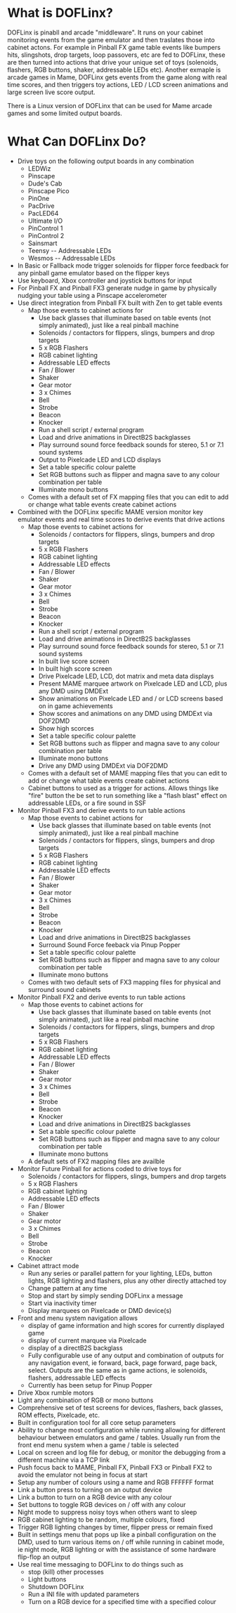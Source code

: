# What is DOFLinx?

DOFLinx is pinabll and arcade "middleware".  It runs on your cabinet monitoring events from the game emulator and then traslates those into cabinet actons.  For example in Pinball FX game table events like bumpers hits, slingshots, drop targets, loop passovers, etc are fed to DOFLinx, these are then turned into actions that drive your unique set of toys (solenoids, flashers, RGB buttons, shaker, addressable LEDs etc).  Another exmaple is arcade games in Mame, DOFLinx gets events from the game along with real time scores, and then triggers toy actions, LED / LCD screen animations and large screen live score output.

There is a Linux version of DOFLinx that can be used for Mame arcade games and some limited output boards.

# What Can DOFLinx Do?

- Drive toys on the following output boards in any combination
  - LEDWiz
  - Pinscape
  - Dude's Cab
  - Pinscape Pico
  - PinOne
  - PacDrive
  - PacLED64
  - Ultimate I/O
  - PinControl 1
  - PinControl 2
  - Sainsmart
  - Teensy -- Addressable LEDs
  - Wesmos -- Addressable LEDs
- In Basic or Fallback mode trigger solenoids for flipper force
    feedback for any pinball game emulator based on the flipper keys
- Use keyboard, Xbox controller and joystick buttons for input
- For Pinball FX and Pinball FX3 generate nudge in game by physically
    nudging your table using a Pinscape accelerometer
- Use direct integration from Pinball FX built with Zen to get table
    events
  - Map those events to cabinet actions for
    - Use back glasses that illuminate based on table events (not simply animated), just like a real pinball machine
    - Solenoids / contactors for flippers, slings, bumpers and
            drop targets
    - 5 x RGB Flashers
    - RGB cabinet lighting
    - Addressable LED effects
    - Fan / Blower
    - Shaker
    - Gear motor
    - 3 x Chimes
    - Bell
    - Strobe
    - Beacon
    - Knocker
    - Run a shell script / external program
    - Load and drive animations in DirectB2S backglasses
    - Play surround sound force feedback sounds for stereo, 5.1 or
            7.1 sound systems
    - Output to Pixelcade LED and LCD displays
    - Set a table specific colour palette
    - Set RGB buttons such as flipper and magna save to any colour
            combination per table
    - Illuminate mono buttons
  - Comes with a default set of FX mapping files that you can edit
        to add or change what table events create cabinet actions
- Combined with the DOFLinx specific MAME version monitor key emulator
    events and real time scores to derive events that drive actions
  - Map those events to cabinet actions for
    - Solenoids / contactors for flippers, slings, bumpers and
            drop targets
    - 5 x RGB Flashers
    - RGB cabinet lighting
    - Addressable LED effects
    - Fan / Blower
    - Shaker
    - Gear motor
    - 3 x Chimes
    - Bell
    - Strobe
    - Beacon
    - Knocker
    - Run a shell script / external program
    - Load and drive animations in DirectB2S backglasses
    - Play surround sound force feedback sounds for stereo, 5.1 or
            7.1 sound systems
    - In built live score screen
    - In built high score screen
    - Drive Pixelcade LED, LCD, dot matrix and meta data displays
    - Present MAME marquee artwork on Pixelcade LED and LCD, plus
            any DMD using DMDExt
    - Show animations on Pixelcade LED and / or LCD screens based
            on in game achievements
    - Show scores and animations on any DMD using DMDExt via
            DOF2DMD
    - Show high scorces
    - Set a table specific colour palette
    - Set RGB buttons such as flipper and magna save to any colour
            combination per table
    - Illuminate mono buttons
    - Drive any DMD using DMDExt via DOF2DMD
  - Comes with a default set of MAME mapping files that you can edit
        to add or change what table events create cabinet actions
  - Cabinet buttons to used as a trigger for actions. Allows things
        like "fire" button the be set to run something like a "flash
        blast" effect on addressable LEDs, or a fire sound in SSF
- Monitor Pinball FX3 and derive events to run table actions
  - Map those events to cabinet actions for
    - Use back glasses that illuminate based on table events (not simply animated), just like a real pinball machine
    - Solenoids / contactors for flippers, slings, bumpers and
            drop targets
    - 5 x RGB Flashers
    - RGB cabinet lighting
    - Addressable LED effects
    - Fan / Blower
    - Shaker
    - Gear motor
    - 3 x Chimes
    - Bell
    - Strobe
    - Beacon
    - Knocker
    - Load and drive animations in DirectB2S backglasses
    - Surround Sound Force feeback via Pinup Popper
    - Set a table specific colour palette
    - Set RGB buttons such as flipper and magna save to any colour
            combination per table
    - Illuminate mono buttons
  - Comes with two default sets of FX3 mapping files for physical
        and surround sound cabinets
- Monitor Pinball FX2 and derive events to run table actions
  - Map those events to cabinet actions for
    - Use back glasses that illuminate based on table events (not simply animated), just like a real pinball machine
    - Solenoids / contactors for flippers, slings, bumpers and
            drop targets
    - 5 x RGB Flashers
    - RGB cabinet lighting
    - Addressable LED effects
    - Fan / Blower
    - Shaker
    - Gear motor
    - 3 x Chimes
    - Bell
    - Strobe
    - Beacon
    - Knocker
    - Load and drive animations in DirectB2S backglasses
    - Set a table specific colour palette
    - Set RGB buttons such as flipper and magna save to any colour
            combination per table
    - Illuminate mono buttons
  - A default sets of FX2 mapping files are availble
- Monitor Future Pinball for actions coded to drive toys for
  - Solenoids / contactors for flippers, slings, bumpers and drop
        targets
  - 5 x RGB Flashers
  - RGB cabinet lighting
  - Addressable LED effects
  - Fan / Blower
  - Shaker
  - Gear motor
  - 3 x Chimes
  - Bell
  - Strobe
  - Beacon
  - Knocker
- Cabinet attract mode
  - Run any series or parallel pattern for your lighting, LEDs,
        button lights, RGB lighting and flashers, plus any other
        directly attached toy
  - Change pattern at any time
  - Stop and start by simply sending DOFLinx a message
  - Start via inactivity timer
  - Display marquees on Pixelcade or DMD device(s)
- Front and menu system navigation allows
  - display of game information and high scores for currently
        displayed game
  - display of current marquee via Pixelcade
  - display of a directB2S backglass
  - Fully configurable use of any output and combination of outputs
        for any navigation event, ie forward, back, page forward, page
        back, select. Outputs are the same as in game actions, ie
        solenoids, flashers, addressable LED effects
  - Currently has been setup for Pinup Popper
- Drive Xbox rumble motors
- Light any combination of RGB or mono buttons
- Comprehensive set of test screens for devices, flashers, back
    glasses, ROM effects, Pixelcade, etc.
- Built in configuration tool for all core setup parameters
- Ability to change most configuration while running allowing for
    different behaviour between emulators and game / tables. Usually run
    from the front end menu system when a game / table is selected
- Local on screen and log file for debug, or monitor the debugging
    from a different machine via a TCP link
- Push focus back to MAME, Pinball FX, Pinball FX3 or Pinball FX2 to
    avoid the emulator not being in focus at start
- Setup any number of colours using a name and RGB FFFFFF format
- Link a button press to turning on an output device
- Link a button to turn on a RGB device with any colour
- Set buttons to toggle RGB devices on / off with any colour
- Night mode to suppress noisy toys when others want to sleep
- RGB cabinet lighting to be random, multiple colours, fixed
- Trigger RGB lighting changes by timer, flipper press or remain fixed
- Built in settings menu that pops up like a pinball configuration on
    the DMD, used to turn various items on / off while running in
    cabinet mode, ie night mode, RGB lighting or with the assistance of
    some hardware flip-flop an output
- Use real time messaging to DOFLinx to do things such as
  - stop (kill) other processes
  - Light buttons
  - Shutdown DOFLinx
  - Run a INI file with updated parameters
  - Turn on a RGB device for a specified time with a specified
        colour
